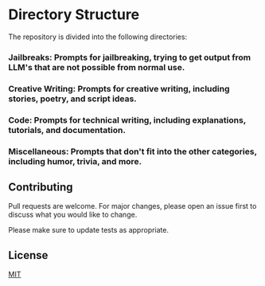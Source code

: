 # Directory Structure
The repository is divided into the following directories:

### Jailbreaks: Prompts for jailbreaking, trying to get output from LLM's that are not possible from normal use.

### Creative Writing: Prompts for creative writing, including stories, poetry, and script ideas.

### Code: Prompts for technical writing, including explanations, tutorials, and documentation.

### Miscellaneous: Prompts that don't fit into the other categories, including humor, trivia, and more.

## Contributing

Pull requests are welcome. For major changes, please open an issue first
to discuss what you would like to change.

Please make sure to update tests as appropriate.

## License

[MIT](https://choosealicense.com/licenses/mit/)
